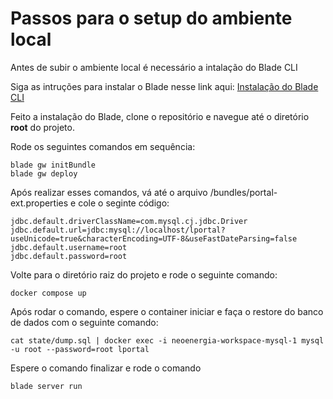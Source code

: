 <h1>Passos para o setup do ambiente local</h1>

<p>Antes de subir o ambiente local é necessário a intalação do Blade CLI</p>
<p>Siga as intruções para instalar o Blade nesse link aqui: <a href="https://help.liferay.com/hc/en-us/articles/360017885232-Installing-Blade-CLI-">Instalação do Blade CLI</a></p>
<p>Feito a instalação do Blade, clone o repositório e navegue até o diretório <b>root</b> do projeto.</p>
<p>Rode os seguintes comandos em sequência:</p>

```blade gw initBundle``` <br>
```blade gw deploy``` <br>

<p>Após realizar esses comandos, vá até o arquivo /bundles/portal-ext.properties e cole o seginte código:</p>

```
jdbc.default.driverClassName=com.mysql.cj.jdbc.Driver
jdbc.default.url=jdbc:mysql://localhost/lportal?useUnicode=true&characterEncoding=UTF-8&useFastDateParsing=false
jdbc.default.username=root
jdbc.default.password=root
```


<p>Volte para o diretório raiz do projeto e rode o seguinte comando:</p>

```docker compose up```

<p>Após rodar o comando, espere o container iniciar e faça o restore do banco de dados com o seguinte comando:</p>

```cat state/dump.sql | docker exec -i neoenergia-workspace-mysql-1 mysql -u root --password=root lportal```


<p>Espere o comando finalizar e rode o comando</p>

```blade server run```

